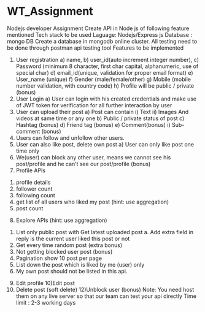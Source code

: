 # WT_Assignment

Nodejs developer Assignment
Create API in Node js of following feature mentioned
Tech stack to be used
Laguage: Nodejs/Express js
Database : mongo DB
Create a database in mongodb online cluster.
All testing need to be done through postman api testing tool
Features to be implemented
1)	User registration
a)	name,
b)	user_id(auto increment integer number),
c)	Password (minimum 8 character, first char capital, alphanumeric, use of special char)
d)	email_id(unique, validation for proper email format)
e)	User_name (unique)
f)	Gender (male/female/other)
g)	Mobile (mobile number validation, with country code)
h)	Profile will be public / private (bonus)
2)	User Login
a)	User can login with his created credentials and make use of JWT token for verification for all further interaction by user
3)	User can upload their post
a)	Post can contain
i)	Text
ii)	Images And videos at same time or any one
b)	Public / private status of post
c)	Hashtag (bonus)
d)	Friend tag (bonus)
e)	Comment(bonus)
i)	Sub-comment (bonus)
4)	Users can follow and unfollow other users.
5)	User can also like post, delete own post
a)	User can only like post one time only
6)	We(user) can block any other user, means we cannot see his post/profile and he can’t see our post/profile (bonus) 
7)  Profile APIs
1.	profile details
2.	follower count
3.	following count
4.	get list of all users who liked my post (hint: use aggregation)
5.	post count
8)	Explore APIs (hint: use aggregation)
1.	List only public post with Get latest uploaded post
a. Add extra field in reply is the current user liked this post or not
2.	Get every time random post (extra bonus)
3.	Not getting blocked user post (bonus)
4.	Pagination show 10 post per page
5.	List down the post which is liked by me (user) only
6.	My own post should not be listed in this api.
9)	Edit profile
10)Edit post
11) Delete post (soft delete)
12)Unblock user (bonus)
Note: You need host them on any live server so that our team can test your api directly
Time limit : 2-3 working days
